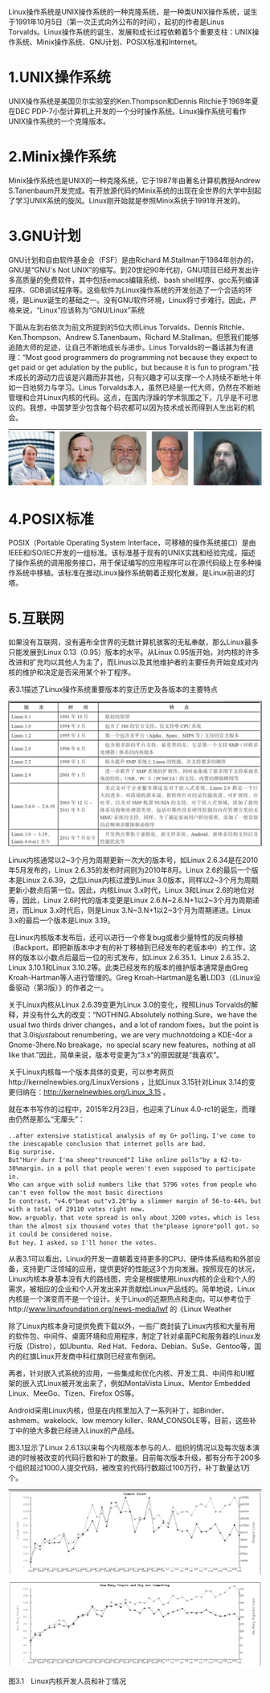 Linux操作系统是UNIX操作系统的一种克隆系统，是一种类UNIX操作系统，诞生于1991年10月5日（第一次正式向外公布的时间），起初的作者是Linus Torvalds。Linux操作系统的诞生、发展和成长过程依赖着5个重要支柱：UNIX操作系统、Minix操作系统、GNU计划、POSIX标准和Internet。

# 1.UNIX操作系统

UNIX操作系统是美国贝尔实验室的Ken.Thompson和Dennis Ritchie于1969年夏在DEC PDP-7小型计算机上开发的一个分时操作系统。Linux操作系统可看作UNIX操作系统的一个克隆版本。

# 2.Minix操作系统

Minix操作系统也是UNIX的一种克隆系统，它于1987年由著名计算机教授Andrew S.Tanenbaum开发完成。有开放源代码的Minix系统的出现在全世界的大学中刮起了学习UNIX系统的旋风。Linux刚开始就是参照Minix系统于1991年开发的。

# 3.GNU计划

GNU计划和自由软件基金会（FSF）是由Richard M.Stallman于1984年创办的，GNU是“GNU's Not UNIX”的缩写。到20世纪90年代初，GNU项目已经开发出许多高质量的免费软件，其中包括emacs编辑系统、bash shell程序、gcc系列编译程序、GDB调试程序等。这些软件为Linux操作系统的开发创造了一个合适的环境，是Linux诞生的基础之一。没有GNU软件环境，Linux将寸步难行。因此，严格来说，“Linux”应该称为“GNU/Linux”系统

下面从左到右依次为前文所提到的5位大师Linus Torvalds、Dennis Ritchie、Ken.Thompson、Andrew S.Tanenbaum、Richard M.Stallman。但愿我们能够追随大师的足迹，让自己不断地成长与进步。Linus Torvalds的一番话甚为有道理：“Most good programmers do programming not because they expect to get paid or get adulation by the public，but because it is fun to program.”技术成长的源动力应该是兴趣而非其他，只有兴趣才可以支撑一个人持续不断地十年如一日地努力与学习。Linus Torvalds本人，虽然已经是一代大师，仍然在不断地管理和合并Linux内核的代码。这点，在国内浮躁的学术氛围之下，几乎是不可思议的。我想，中国梦至少包含每个码农都可以因为技术成长而得到人生出彩的机会。

![1742736775006](./figure/1742736775006.png)

# 4.POSIX标准

POSIX（Portable Operating System Interface，可移植的操作系统接口）是由IEEE和ISO/IEC开发的一组标准。该标准基于现有的UNIX实践和经验完成，描述了操作系统的调用服务接口，用于保证编写的应用程序可以在源代码级上在多种操作系统中移植。该标准在推动Linux操作系统朝着正规化发展，是Linux前进的灯塔。

# 5.互联网

如果没有互联网，没有遍布全世界的无数计算机骇客的无私奉献，那么Linux最多只能发展到Linux 0.13（0.95）版本的水平。从Linux 0.95版开始，对内核的许多改进和扩充均以其他人为主了，而Linus以及其他维护者的主要任务开始变成对内核的维护和决定是否采用某个补丁程序。

表3.1描述了Linux操作系统重要版本的变迁历史及各版本的主要特点

![image-20250323213354384](./figure/image-20250323213354384.png)

Linux内核通常以2~3个月为周期更新一次大的版本号，如Linux 2.6.34是在2010年5月发布的，Linux 2.6.35的发布时间则为2010年8月。Linux 2.6的最后一个版本是Linux 2.6.39，之后Linux内核过渡到Linux 3.0版本，同样以2~3个月为周期更新小数点后第一位。因此，内核Linux 3.x时代，Linux 3和Linux 2.6的地位对等，因此，Linux 2.6时代的版本变更是Linux 2.6.N~2.6.N+1以2~3个月为周期递进，而Linux 3.x时代后，则是Linux 3.N~3.N+1以2~3个月为周期递进。Linux 3.x的最后一个版本是Linux 3.19。

在Linux内核版本发布后，还可以进行一个修复bug或者少量特性的反向移植（Backport，即把新版本中才有的补丁移植到已经发布的老版本中）的工作，这样的版本以小数点后最后一位的形式发布，如Linux 2.6.35.1、Linux 2.6.35.2、Linux 3.10.1和Linux 3.10.2等。此类已经发布的版本的维护版本通常是由Greg Kroah-Hartman等人进行管理的。Greg Kroah-Hartman是名著LDD3（《Linux设备驱动（第3版）》的作者之一。

关于Linux内核从Linux 2.6.39变更为Linux 3.0的变化，按照Linus Torvalds的解释，并没有什么大的改变：“NOTHING.Absolutely nothing.Sure，we have the usual two thirds driver changes，and a lot of random fixes，but the point is that 3.0is*just*about renumbering，we are very much*not*doing a KDE-4or a Gnome-3here.No breakage，no special scary new features，nothing at all like that.”因此，简单来说，版本号变更为“3.x”的原因就是“我喜欢”。

关于Linux内核每一个版本具体的变更，可以参考网页http://kernelnewbies.org/LinuxVersions ，比如Linux 3.15针对Linux 3.14的变更归纳在：http://kernelnewbies.org/Linux_3.15 。

就在本书写作的过程中，2015年2月23日，也迎来了Linux 4.0-rc1的诞生，而理由仍然是那么“无厘头”：

```
..after extensive statistical analysis of my G+ polling，I've come to the inescapable conclusion that internet polls are bad.
Big surprise.
But"Hurr durr I'ma sheep"trounced"I like online polls"by a 62-to-38%margin，in a poll that people weren't even supposed to participate in.
Who can argue with solid numbers like that 5796 votes from people who can't even follow the most basic directions
In contrast，"v4.0"beat out"v3.20"by a slimmer margin of 56-to-44%，but with a total of 29110 votes right now.
Now，arguably，that vote spread is only about 3200 votes，which is less than the almost six thousand votes that the"please ignore"poll got，so it could be considered noise.
But hey，I asked，so I'll honor the votes.
```

从表3.1可以看出，Linux的开发一直朝着支持更多的CPU、硬件体系结构和外部设备，支持更广泛领域的应用，提供更好的性能这3个方向发展。按照现在的状况，Linux内核本身基本没有大的路线图，完全是根据使用Linux内核的企业和个人的需求，被相应的企业和个人开发出来并贡献给Linux产品线的。简单地说，Linux内核是一个演变而不是一个设计。关于Linux的近期热点和走向，可以参考位于http://www.linuxfoundation.org/news-media/lwf 的《Linux Weather 

除了Linux内核本身可提供免费下载以外，一些厂商封装了Linux内核和大量有用的软件包、中间件、桌面环境和应用程序，制定了针对桌面PC和服务器的Linux发行版（Distro），如Ubuntu、Red Hat、Fedora、Debian、SuSe、Gentoo等，国内的红旗Linux开发商中科红旗则已经宣布倒闭。

再者，针对嵌入式系统的应用，一些集成和优化内核、开发工具、中间件和UI框架的嵌入式Linux被开发出来了，例如MontaVista Linux、Mentor Embedded Linux、MeeGo、Tizen、Firefox OS等。

Android采用Linux内核，但是在内核里加入了一系列补丁，如Binder、ashmem、wakelock、low memory killer、RAM_CONSOLE等，目前，这些补丁中的绝大多数已经进入Linux的产品线。

图3.1显示了Linux 2.6.13以来每个内核版本参与的人、组织的情况以及每次版本演进的时候被改变的代码行数和补丁的数量。目前每次版本升级，都有分布于200多个组织超过1000人提交代码，被改变的代码行数超过100万行，补丁数量达1万个。

![1742737052939](./figure/1742737052939.png)

图3.1　Linux内核开发人员和补丁情况